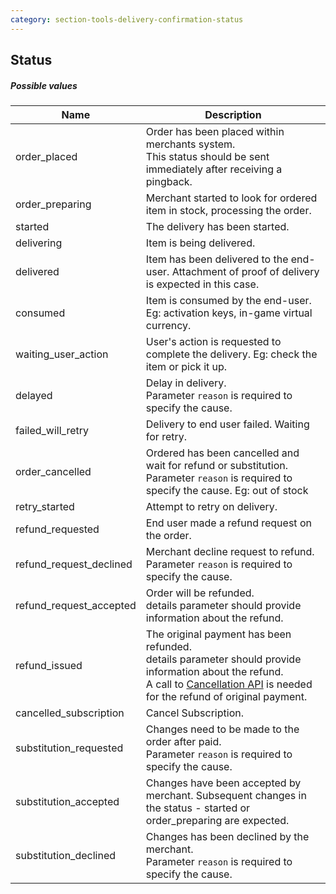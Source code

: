 ```yaml
---
category: section-tools-delivery-confirmation-status
---
```

## Status

##### Possible values

|Name|Description|
|---|---|
|order_placed| Order has been placed within merchants system. <br> This status should be sent immediately after receiving a pingback.|
|order_preparing| Merchant started to look for ordered item in stock, processing the order.|
|started| The delivery has been started.|
|delivering| Item is being delivered.|
|delivered| Item has been delivered to the end-user. Attachment of proof of delivery is expected in this case.|
|consumed| Item is consumed by the end-user. Eg: activation keys, in-game virtual currency.|
|waiting_user_action| User's action is requested to complete the delivery. Eg: check the item or pick it up.|
|delayed| Delay in delivery.<br> Parameter ```reason``` is required to specify the cause.|
|failed_will_retry| Delivery to end user failed. Waiting for retry.|
|order_cancelled| Ordered has been cancelled and wait for refund or substitution.<br>Parameter ```reason``` is required to specify the cause. Eg: out of stock|
|retry_started| Attempt to retry on delivery.|
|refund_requested| End user made a refund request on the order.|
|refund_request_declined| Merchant decline request to refund.<br>Parameter ```reason``` is required to specify the cause.|
|refund_request_accepted| Order will be refunded.<br>details parameter should provide information about the refund.|
|refund_issued| The original payment has been refunded.<br>details parameter should provide information about the refund.<br>A call to [Cancellation API](#section-tools-cancellation) is needed for the refund of original payment.|
|cancelled_subscription| Cancel Subscription.|
|substitution_requested| Changes need to be made to the order after paid.<br>Parameter ```reason``` is required to specify the cause.|
|substitution_accepted|Changes have been accepted by merchant. Subsequent changes in the status - started or order_preparing are expected.|
|substitution_declined|	Changes has been declined by the merchant.<br>Parameter ```reason``` is required to specify the cause.|
